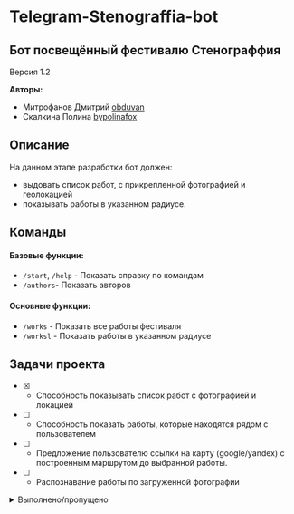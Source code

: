 # Telegram-Stenograffia-bot 

## Бот посвещённый фестивалю Стенограффия

Версия 1.2

**Авторы:**
* Митрофанов Дмитрий [obduvan](https://github.com/obduvan)
* Скалкина Полина [bypolinafox](https://github.com/bypolinafox)

## Описание
На данном этапе разработки бот должен:
* выдовать список работ, с прикрепленной фотографией и геолокацией
* показывать работы в указанном радиусе.

## Команды
#### Базовые функции:
* `/start`, `/help` - Показать справку по командам
* `/authors`- Показать авторов

#### Основные функции:
* `/works` - Показать все работы фестиваля
* `/worksl` - Показать работы в указанном радиусе


## Задачи проекта
- [x] - Способность показывать список работ с фотографией и локацией
- [ ] - Способность показать работы, которые находятся рядом с пользователем
- [ ] - Предложение пользователю ссылки на карту (google/yandex) с построенным маршрутом до выбранной работы.
- [ ] - Распознавание работы по загруженной фотографии

<details>
<summary>Выполнено/пропущено</summary>
  - [x] README <br>
  - [x] Базовые команды <br>
  - [ ] Подсказки при вызове "/" <br>
</details>

